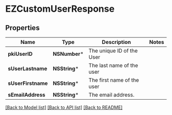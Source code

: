 # EZCustomUserResponse

## Properties
Name | Type | Description | Notes
------------ | ------------- | ------------- | -------------
**pkiUserID** | **NSNumber*** | The unique ID of the User | 
**sUserLastname** | **NSString*** | The last name of the user | 
**sUserFirstname** | **NSString*** | The first name of the user | 
**sEmailAddress** | **NSString*** | The email address. | 

[[Back to Model list]](../README.md#documentation-for-models) [[Back to API list]](../README.md#documentation-for-api-endpoints) [[Back to README]](../README.md)


